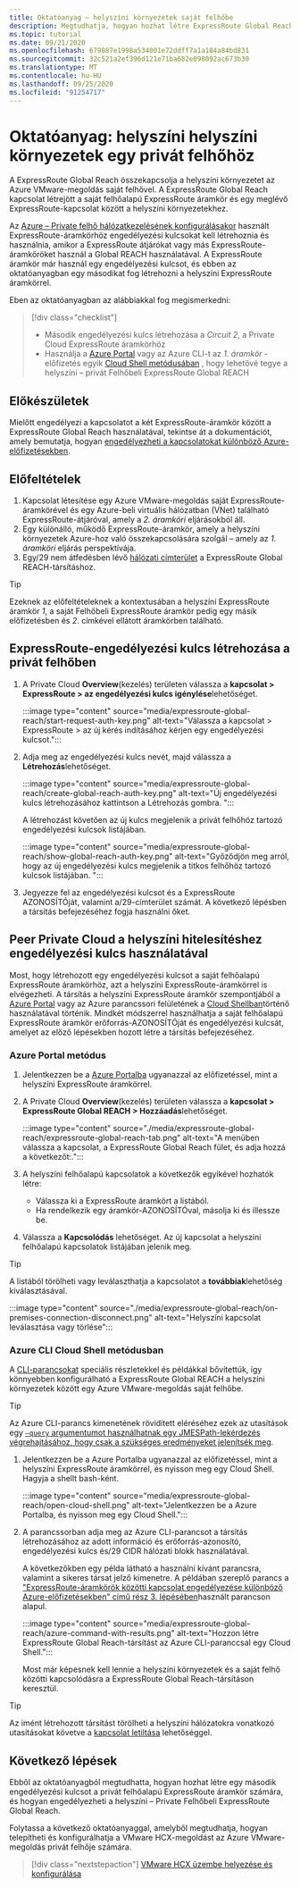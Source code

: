 ```yaml
---
title: Oktatóanyag – helyszíni környezetek saját felhőbe
description: Megtudhatja, hogyan hozhat létre ExpressRoute Global Reach-társítást egy Azure VMware-megoldásban található privát felhőbe.
ms.topic: tutorial
ms.date: 09/21/2020
ms.openlocfilehash: 679887e1998a534001e72ddff7a1a184a84bd831
ms.sourcegitcommit: 32c521a2ef396d121e71ba682e098092ac673b30
ms.translationtype: MT
ms.contentlocale: hu-HU
ms.lasthandoff: 09/25/2020
ms.locfileid: "91254717"
---
```

# <a name="tutorial-peer-on-premises-environments-to-a-private-cloud"></a>Oktatóanyag: helyszíni helyszíni környezetek egy privát felhőhöz

A ExpressRoute Global Reach összekapcsolja a helyszíni környezetet az Azure VMware-megoldás saját felhővel. A ExpressRoute Global Reach kapcsolat létrejött a saját felhőalapú ExpressRoute áramkör és egy meglévő ExpressRoute-kapcsolat között a helyszíni környezetekhez. 

Az [Azure – Private felhő hálózatkezelésének konfigurálásakor](tutorial-configure-networking.md) használt ExpressRoute-áramkörhöz engedélyezési kulcsokat kell létrehoznia és használnia, amikor a ExpressRoute átjárókat vagy más ExpressRoute-áramköröket használ a Global REACH használatával. A ExpressRoute áramkör már használ egy engedélyezési kulcsot, és ebben az oktatóanyagban egy másodikat fog létrehozni a helyszíni ExpressRoute áramkörrel.

Eben az oktatóanyagban az alábbiakkal fog megismerkedni:

> [!div class="checklist"]
> * Második engedélyezési kulcs létrehozása a _Circuit 2_, a Private Cloud ExpressRoute áramkörhöz
> * Használja a [Azure Portal](#azure-portal-method) vagy az Azure CLI-t az _1. áramkör_ -előfizetés egyik [Cloud Shell metódusában](#azure-cli-in-a-cloud-shell-method) , hogy lehetővé tegye a helyszíni – privát Felhőbeli ExpressRoute Global REACH


## <a name="before-you-begin"></a>Előkészületek

Mielőtt engedélyezi a kapcsolatot a két ExpressRoute-áramkör között a ExpressRoute Global Reach használatával, tekintse át a dokumentációt, amely bemutatja, hogyan [engedélyezheti a kapcsolatokat különböző Azure-előfizetésekben](../expressroute/expressroute-howto-set-global-reach-cli.md#enable-connectivity-between-expressroute-circuits-in-different-azure-subscriptions).  


## <a name="prerequisites"></a>Előfeltételek

1. Kapcsolat létesítése egy Azure VMware-megoldás saját ExpressRoute-áramkörével és egy Azure-beli virtuális hálózatban (VNet) található ExpressRoute-átjáróval, amely a _2. áramköri_ eljárásokból áll.  
1. Egy különálló, működő ExpressRoute-áramkör, amely a helyszíni környezetek Azure-hoz való összekapcsolására szolgál – amely az _1. áramköri_ eljárás perspektívája.
1. Egy/29 nem átfedésben lévő [hálózati címterület](../expressroute/expressroute-routing.md#ip-addresses-used-for-peerings) a ExpressRoute Global REACH-társításhoz.

> [!TIP]
> Ezeknek az előfeltételeknek a kontextusában a helyszíni ExpressRoute áramkör _1_, a saját Felhőbeli ExpressRoute áramkör pedig egy másik előfizetésben és _2_. címkével ellátott áramkörben található. 


## <a name="create-an-expressroute-authorization-key-in-the-private-cloud"></a>ExpressRoute-engedélyezési kulcs létrehozása a privát felhőben

1. A Private Cloud **Overview**(kezelés) területen válassza a **kapcsolat > ExpressRoute > az engedélyezési kulcs igénylése**lehetőséget.

   :::image type="content" source="media/expressroute-global-reach/start-request-auth-key.png" alt-text="Válassza a kapcsolat > ExpressRoute > az új kérés indításához kérjen egy engedélyezési kulcsot.":::

2. Adja meg az engedélyezési kulcs nevét, majd válassza a **Létrehozás**lehetőséget. 

   :::image type="content" source="media/expressroute-global-reach/create-global-reach-auth-key.png" alt-text="Új engedélyezési kulcs létrehozásához kattintson a Létrehozás gombra. ":::

   A létrehozást követően az új kulcs megjelenik a privát felhőhöz tartozó engedélyezési kulcsok listájában. 

   :::image type="content" source="media/expressroute-global-reach/show-global-reach-auth-key.png" alt-text="Győződjön meg arról, hogy az új engedélyezési kulcs megjelenik a titkos felhőhöz tartozó kulcsok listájában. ":::

3. Jegyezze fel az engedélyezési kulcsot és a ExpressRoute AZONOSÍTÓját, valamint a/29-címterület számát. A következő lépésben a társítás befejezéséhez fogja használni őket. 

## <a name="peer-private-cloud-to-on-premises-using-authorization-key"></a>Peer Private Cloud a helyszíni hitelesítéshez engedélyezési kulcs használatával

Most, hogy létrehozott egy engedélyezési kulcsot a saját felhőalapú ExpressRoute áramkörhöz, azt a helyszíni ExpressRoute-áramkörrel is elvégezheti.  A társítás a helyszíni ExpressRoute áramkör szempontjából a [Azure Portal](#azure-portal-method) vagy az Azure parancssori felületének a [Cloud Shellban](#azure-cli-in-a-cloud-shell-method)történő használatával történik. Mindkét módszerrel használhatja a saját felhőalapú ExpressRoute áramkör erőforrás-AZONOSÍTÓját és engedélyezési kulcsát, amelyet az előző lépésekben hozott létre a társítás befejezéséhez.

### <a name="azure-portal-method"></a>Azure Portal metódus

1. Jelentkezzen be a [Azure Portalba](https://portal.azure.com) ugyanazzal az előfizetéssel, mint a helyszíni ExpressRoute áramkörrel.

1. A Private Cloud **Overview**(kezelés) területen válassza a **kapcsolat > ExpressRoute Global REACH > Hozzáadás**lehetőséget.

   :::image type="content" source="./media/expressroute-global-reach/expressroute-global-reach-tab.png" alt-text="A menüben válassza a kapcsolat, a ExpressRoute Global Reach fület, és adja hozzá a következőt:.":::

1. A helyszíni felhőalapú kapcsolatok a következők egyikével hozhatók létre:

   - Válassza ki a ExpressRoute áramkört a listából.
   - Ha rendelkezik egy áramkör-AZONOSÍTÓval, másolja ki és illessze be.

1. Válassza a **Kapcsolódás** lehetőséget. Az új kapcsolat a helyszíni felhőalapú kapcsolatok listájában jelenik meg.  

>[!TIP]
>A listából törölheti vagy leválaszthatja a kapcsolatot a **továbbiak**lehetőség kiválasztásával.  
>
> :::image type="content" source="./media/expressroute-global-reach/on-premises-connection-disconnect.png" alt-text="Helyszíni kapcsolat leválasztása vagy törlése":::

### <a name="azure-cli-in-a-cloud-shell-method"></a>Azure CLI Cloud Shell metódusban

A [CLI-parancsokat](../expressroute/expressroute-howto-set-global-reach-cli.md) speciális részletekkel és példákkal bővítettük, így könnyebben konfigurálható a ExpressRoute Global REACH a helyszíni környezetek között egy Azure VMware-megoldás saját felhőbe.  

> [!TIP]  
> Az Azure CLI-parancs kimenetének rövidített eléréséhez ezek az utasítások egy [ `–query` argumentumot használhatnak egy JMESPath-lekérdezés végrehajtásához, hogy csak a szükséges eredményeket jelenítsék meg](https://docs.microsoft.com/cli/azure/query-azure-cli).


1. Jelentkezzen be a Azure Portalba ugyanazzal az előfizetéssel, mint a helyszíni ExpressRoute áramkörrel, és nyisson meg egy Cloud Shell. Hagyja a shellt bash-ként.
 
   :::image type="content" source="media/expressroute-global-reach/open-cloud-shell.png" alt-text="Jelentkezzen be a Azure Portalba, és nyisson meg egy Cloud Shell.":::
 
2. A parancssorban adja meg az Azure CLI-parancsot a társítás létrehozásához az adott információ és erőforrás-azonosító, engedélyezési kulcs és/29 CIDR hálózati blokk használatával. 

   A következőkben egy példa látható a használni kívánt parancsra, valamint a sikeres társat jelző kimenetre. A példában szereplő parancs a ["ExpressRoute-áramkörök közötti kapcsolat engedélyezése különböző Azure-előfizetésekben" című rész 3. lépésében](../expressroute/expressroute-howto-set-global-reach-cli.md#enable-connectivity-between-expressroute-circuits-in-different-azure-subscriptions)használt parancson alapul.

   :::image type="content" source="media/expressroute-global-reach/azure-command-with-results.png" alt-text="Hozzon létre ExpressRoute Global Reach-társítást az Azure CLI-paranccsal egy Cloud Shell.":::
 
   Most már képesnek kell lennie a helyszíni környezetek és a saját felhő közötti kapcsolódásra a ExpressRoute Global Reach-társításon keresztül.

> [!TIP]
> Az imént létrehozott társítást törölheti a helyszíni hálózatokra vonatkozó utasításokat követve a [kapcsolat letiltása](../expressroute/expressroute-howto-set-global-reach-cli.md#disable-connectivity-between-your-on-premises-networks) lehetőséggel.


## <a name="next-steps"></a>Következő lépések

Ebből az oktatóanyagból megtudhatta, hogyan hozhat létre egy második engedélyezési kulcsot a privát felhőalapú ExpressRoute áramkör számára, és hogyan engedélyezheti a helyszíni – Private Felhőbeli ExpressRoute Global Reach. 

Folytassa a következő oktatóanyaggal, amelyből megtudhatja, hogyan telepítheti és konfigurálhatja a VMware HCX-megoldást az Azure VMware-megoldás privát felhője számára.

> [!div class="nextstepaction"]
> [VMware HCX üzembe helyezése és konfigurálása](hybrid-cloud-extension-installation.md)


<!-- LINKS - external-->

<!-- LINKS - internal -->

